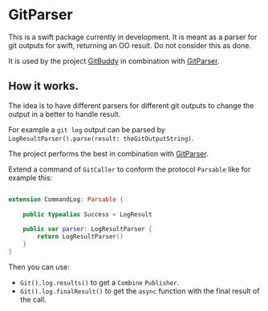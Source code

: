 # GitParser

This is a swift package currently in development. It is meant as a parser for git outputs for swift, returning an OO result. Do not consider this as done. 

It is used by the project [GitBuddy](https://github.com/klein-artur/GitBuddy) in combination with [GitParser](https://github.com/klein-artur/GitCaller). 

## How it works.

The idea is to have different parsers for different git outputs to change the output in a better to handle result. 

For example a `git log` output can be parsed by `LogResultParser().parse(result: theGitOutputString)`.

The project performs the best in combination with [GitParser](https://github.com/klein-artur/GitCaller).

Extend a command of `GitCaller` to conform the protocol `Parsable` like for example this:

```swift

extension CommandLog: Parsable {
    
    public typealias Success = LogResult
    
    public var parser: LogResultParser {
        return LogResultParser()
    }
}

```

Then you can use:
 - `Git().log.results()` to get a `Combine` `Publisher`.
 - `Git().log.finalResult()` to get the `async` function with the final result of the call.
 
